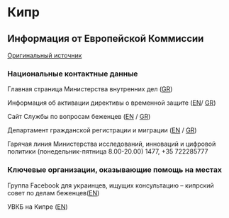 # Кипр

## Информация от Европейской Коммиссии

[Оригинальный источник](https://ec.europa.eu/info/strategy/priorities-2019-2024/stronger-europe-world/eu-solidarity-ukraine/eu-assistance-ukraine/information-people-fleeing-war-ukraine_ru)

### Национальные контактные данные

Главная страница Министерства внутренних дел ([GR](http://www.moi.gov.cy/moi/moiup/moi.nsf/index_gr/index_gr?OpenDocument))

Информация об активации директивы о временной защите ([EN](http://www.moi.gov.cy/moi/asylum/asylumservice.nsf/All/71A7D6D56D2B4B49C22588010055092A)/ [GR](http://www.moi.gov.cy/moi/asylum/asylumservice.nsf/index_gr/index_gr?OpenDocument))

Сайт Службы по вопросам беженцев ([EN](http://www.moi.gov.cy/moi/asylum/asylumservice.nsf/index_en/index_en?OpenDocument) / [GR](http://www.moi.gov.cy/moi/asylum/asylumservice.nsf/index_gr/index_gr?OpenDocument))

Департамент гражданской регистрации и миграции ([EN](http://www.moi.gov.cy/moi/crmd/crmd.nsf/All/512A158D7DC15EE3C225880600331C2F?OpenDocument) / [GR](http://www.moi.gov.cy/moi/crmd/crmd.nsf/index_gr/index_gr?OpenDocument))

Гарячая линия Министерства исследований, инноваций и цифровой политики (понедельник-пятница 8.00-20.00) 1477, +35 722285777

### Ключевые организации, оказывающие помощь на местах

Группа Facebook для украинцев, ищущих консультацию – кипрский совет по делам беженцев([EN](https://www.facebook.com/cyrefugeecouncil/))

УВКБ на Кипре ([EN](https://help.unhcr.org/cyprus/people-arriving-from-ukraine/))